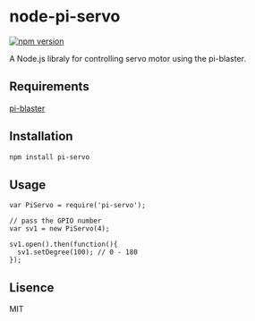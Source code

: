 # node-pi-servo

[![npm version](https://badge.fury.io/js/pi-servo.svg)](http://badge.fury.io/js/pi-servo)

A Node.js libraly for controlling servo motor using the pi-blaster.

## Requirements

[pi-blaster](https://github.com/sarfata/pi-blaster)

## Installation

```bash
npm install pi-servo
```

## Usage

```node
var PiServo = require('pi-servo');

// pass the GPIO number
var sv1 = new PiServo(4); 

sv1.open().then(function(){  
  sv1.setDegree(100); // 0 - 180
});
```

## Lisence

MIT
